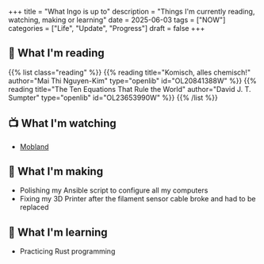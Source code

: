 +++
title = "What Ingo is up to"
description = "Things I'm currently reading, watching, making or learning"
date = 2025-06-03
tags = ["NOW"]
categories = ["Life", "Update", "Progress"]
draft = false
+++

## 📖 What I'm reading

{{% list class="reading" %}}
{{% reading title="Komisch, alles chemisch!" author="Mai Thi Nguyen-Kim" type="openlib" id="OL20841388W" %}}
{{% reading title="The Ten Equations That Rule the World" author="David J. T. Sumpter" type="openlib" id="OL23653990W" %}}
{{% /list %}}

## 📺 What I'm watching

- <a href="https://www.imdb.com/title/tt31510819/" target="_blank" rel="noopener">Mobland</a>

## 🧰 What I'm making

- Polishing my Ansible script to configure all my computers
- Fixing my 3D Printer after the filament sensor cable broke and had to be replaced

## 🔬 What I'm learning

- Practicing Rust programming
